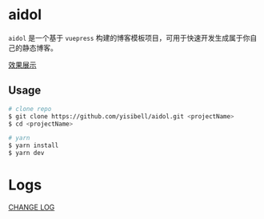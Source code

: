 # aidol

`aidol` 是一个基于 `vuepress` 构建的博客模板项目，可用于快速开发生成属于你自己的静态博客。

[效果展示](https://hongwenqing.com/aidol/)

## Usage

``` bash
# clone repo
$ git clone https://github.com/yisibell/aidol.git <projectName>
$ cd <projectName>

# yarn
$ yarn install
$ yarn dev
```

# Logs

[CHANGE LOG](./CHANGELOG.md)

